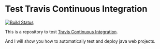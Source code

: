 # Test Travis Continuous Integration

[![Build Status](https://travis-ci.org/xlui/test-travis-ci.svg?branch=master)](https://travis-ci.org/xlui/test-travis-ci)

This is a repository to test [Travis Continuous Integration](https://travis-ci.org/).

And I will show you how to automatically test and deploy java web projects.
